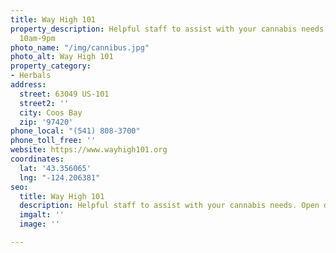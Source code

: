 ```yaml
---
title: Way High 101
property_description: Helpful staff to assist with your cannabis needs. Open daily
  10am-9pm
photo_name: "/img/cannibus.jpg"
photo_alt: Way High 101
property_category:
- Herbals
address:
  street: 63049 US-101
  street2: ''
  city: Coos Bay
  zip: '97420'
phone_local: "(541) 808-3700"
phone_toll_free: ''
website: https://www.wayhigh101.org
coordinates:
  lat: '43.356065'
  lng: "-124.206381"
seo:
  title: Way High 101
  description: Helpful staff to assist with your cannabis needs. Open daily 10am-9pm
  imgalt: ''
  image: ''

---
```

